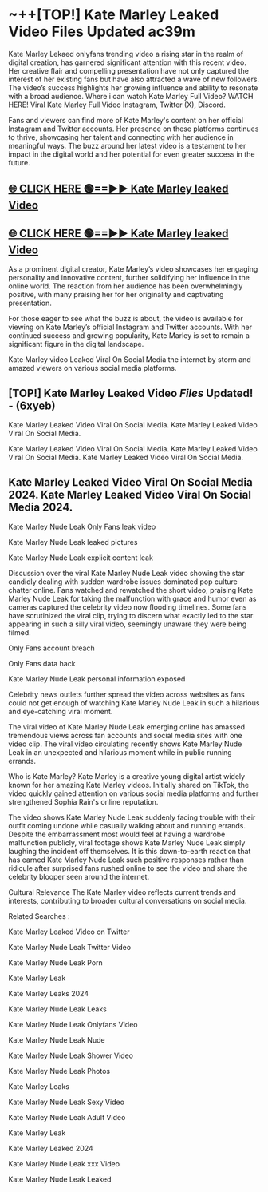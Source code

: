 # ~++[TOP!] Kate Marley Leaked Video Files Updated ac39m

 Kate Marley Lekaed onlyfans trending video a rising star in the realm of digital creation, has garnered significant attention with this recent video. Her creative flair and compelling presentation have not only captured the interest of her existing fans but have also attracted a wave of new followers. The video’s success highlights her growing influence and ability to resonate with a broad audience.
Where i can watch  Kate Marley Full Video? WATCH HERE! Viral  Kate Marley Full Video Instagram, Twitter (X), Discord.


Fans and viewers can find more of  Kate Marley's content on her official Instagram and Twitter accounts. Her presence on these platforms continues to thrive, showcasing her talent and connecting with her audience in meaningful ways. The buzz around her latest video is a testament to her impact in the digital world and her potential for even greater success in the future.


## [🌐 CLICK HERE 🟢==►►  Kate Marley leaked Video ](https://onlyclips.site?title=Kate_Marley&ref=git)

## [🌐 CLICK HERE 🟢==►►  Kate Marley leaked Video ](https://onlyclips.site?title=Kate_Marley&ref=git)


As a prominent digital creator,  Kate Marley’s video showcases her engaging personality and innovative content, further solidifying her influence in the online world. The reaction from her audience has been overwhelmingly positive, with many praising her for her originality and captivating presentation.

For those eager to see what the buzz is about, the video is available for viewing on  Kate Marley’s official Instagram and Twitter accounts. With her continued success and growing popularity,  Kate Marley is set to remain a significant figure in the digital landscape.


  Kate Marley video Leaked Viral On Social Media the internet by storm and amazed viewers on various social media platforms.


## [TOP!]  Kate Marley Leaked Video *Files* Updated! - (6xyeb) 

 Kate Marley Leaked Video Viral On Social Media. Kate Marley Leaked Video Viral On Social Media.

 Kate Marley Leaked Video Viral On Social Media. Kate Marley Leaked Video Viral On Social Media. Kate Marley Leaked Video Viral On Social Media.


##  Kate Marley Leaked Video Viral On Social Media 2024. Kate Marley Leaked Video Viral On Social Media 2024.
 Kate Marley Nude Leak Only Fans leak video

 Kate Marley Nude Leak leaked pictures

 Kate Marley Nude Leak explicit content leak

Discussion over the viral  Kate Marley Nude Leak video showing the star candidly dealing with sudden wardrobe issues dominated pop culture chatter online. Fans watched and rewatched the short video, praising  Kate Marley Nude Leak for taking the malfunction with grace and humor even as cameras captured the celebrity video now flooding timelines. Some fans have scrutinized the viral clip, trying to discern what exactly led to the star appearing in such a silly viral video, seemingly unaware they were being filmed.


Only Fans account breach

Only Fans data hack

 Kate Marley Nude Leak personal information exposed

Celebrity news outlets further spread the video across websites as fans could not get enough of watching  Kate Marley Nude Leak in such a hilarious and eye-catching viral moment.


The viral video of  Kate Marley Nude Leak emerging online has amassed tremendous views across fan accounts and social media sites with one video clip. The viral video circulating recently shows  Kate Marley Nude Leak in an unexpected and hilarious moment while in public running errands.


Who is  Kate Marley?  Kate Marley is a creative young digital artist widely known for her amazing  Kate Marley videos. Initially shared on TikTok, the video quickly gained attention on various social media platforms and further strengthened Sophia Rain's online reputation.

The video shows  Kate Marley Nude Leak suddenly facing trouble with their outfit coming undone while casually walking about and running errands. Despite the embarrassment most would feel at having a wardrobe malfunction publicly, viral footage shows  Kate Marley Nude Leak simply laughing the incident off themselves. It is this down-to-earth reaction that has earned  Kate Marley Nude Leak such positive responses rather than ridicule after surprised fans rushed online to see the video and share the celebrity blooper seen around the internet.

Cultural Relevance The  Kate Marley video reflects current trends and interests, contributing to broader cultural conversations on social media.

Related Searches :

 Kate Marley Leaked Video on Twitter

 Kate Marley Nude Leak Twitter Video

 Kate Marley Nude Leak Porn

 Kate Marley Leak 

 Kate Marley Leaks 2024

 Kate Marley Nude Leak Leaks

 Kate Marley Nude Leak Onlyfans Video

 Kate Marley Nude Leak Nude

 Kate Marley Nude Leak Shower Video

 Kate Marley Nude Leak Photos

 Kate Marley Leaks

 Kate Marley Nude Leak Sexy Video

 Kate Marley Nude Leak Adult Video

 Kate Marley Leak

 Kate Marley Leaked 2024

 Kate Marley Nude Leak xxx Video

 Kate Marley Nude Leak Leaked